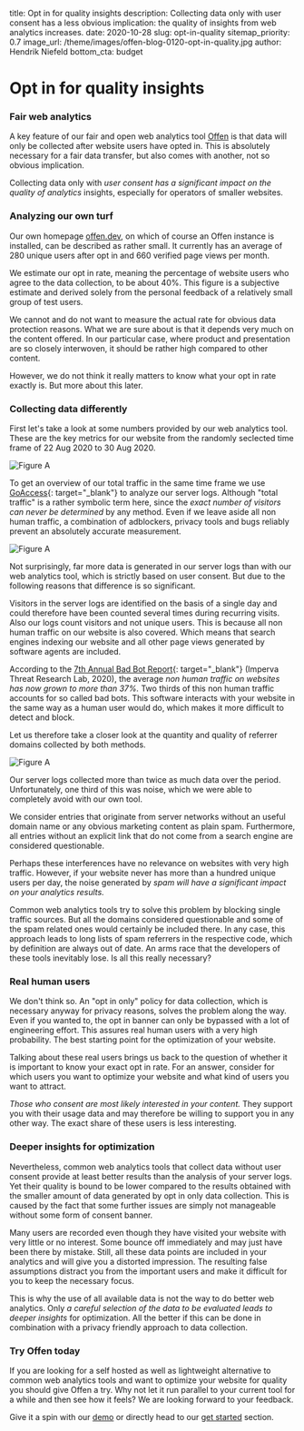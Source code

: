 title: Opt in for quality insights
description: Collecting data only with user consent has a less obvious implication: the quality of insights from web analytics increases.
date: 2020-10-28
slug: opt-in-quality
sitemap_priority: 0.7
image_url: /theme/images/offen-blog-0120-opt-in-quality.jpg
author: Hendrik Niefeld
bottom_cta: budget

# Opt in for quality insights

### Fair web analytics

A key feature of our fair and open web analytics tool [Offen](https://www.offen.dev/get-started/) is that data will only be collected after website users have opted in. This is absolutely necessary for a fair data transfer, but also comes with another, not so obvious implication.

Collecting data only with *user consent has a significant impact on the quality of analytics* insights, especially for operators of smaller websites.

### Analyzing our own turf

Our own homepage [offen.dev](https://www.offen.dev/), on which of course an Offen instance is installed, can be described as rather small. It currently has an average of 280 unique users after opt in and 660 verified page views per month.

We estimate our opt in rate, meaning the percentage of website users who agree to the data collection, to be about 40%. This figure is a subjective estimate and derived solely from the personal feedback of a relatively small group of test users.

We cannot and do not want to measure the actual rate for obvious data protection reasons. What we are sure about is that it depends very much on the content offered. In our particular case, where product and presentation are so closely interwoven, it should be rather high compared to other content.

However, we do not think it really matters to know what your opt in rate exactly is. But more about this later.

### Collecting data differently

First let's take a look at some numbers provided by our web analytics tool. These are the key metrics for our website from the randomly seclected time frame of 22 Aug 2020 to 30 Aug 2020.

<img class="mt3 mb2" alt="Figure A" src="/theme/images/offen-blog-0120-opt-in-quality-A.svg"/>

To get an overview of our total traffic in the same time frame we use [GoAccess](https://goaccess.io/){: target="_blank"} to analyze our server logs. Although "total traffic" is a rather symbolic term here, since the *exact number of visitors can never be determined* by any method. Even if we leave aside all non human traffic, a combination of adblockers, privacy tools and bugs reliably prevent an absolutely accurate measurement.

<img class="mt3 mb2" alt="Figure A" src="/theme/images/offen-blog-0120-opt-in-quality-B.svg"/>

Not surprisingly, far more data is generated in our server logs than with our web analytics tool, which is strictly based on user consent. But due to the following reasons that difference is so significant.

Visitors in the server logs are identified on the basis of a single day and could therefore have been counted several times during recurring visits. Also our logs count visitors and not unique users. This is because all non human traffic on our website is also covered. Which means that search engines indexing our website and all other page views generated by software agents are included.

According to the [7th Annual Bad Bot Report](https://www.imperva.com/resources/resource-library/reports/2020-bad-bot-report/){: target="_blank"} (Imperva Threat Research Lab, 2020), the average *non human traffic on websites has now grown to more than 37%.* Two thirds of this non human traffic accounts for so called bad bots. This software interacts with your website in the same way as a human user would do, which makes it more difficult to detect and block.

Let us therefore take a closer look at the quantity and quality of referrer domains collected by both methods.

<img class="mt3 mb2" alt="Figure A" src="/theme/images/offen-blog-0120-opt-in-quality-C.svg"/>

Our server logs collected more than twice as much data over the period. Unfortunately, one third of this was noise, which we were able to completely avoid with our own tool.

We consider entries that originate from server networks without an useful domain name or any obvious marketing content as plain spam. Furthermore, all entries without an explicit link that do not come from a search engine are considered questionable.

Perhaps these interferences have no relevance on websites with very high traffic. However, if your website never has more than a hundred unique users per day, the noise generated by *spam will have a significant impact on your analytics results.*

Common web analytics tools try to solve this problem by blocking single traffic sources. But all the domains considered questionable and some of the spam related ones would certainly be included there. In any case, this approach leads to long lists of spam referrers in the respective code, which by definition are always out of date. An arms race that the developers of these tools inevitably lose. Is all this really necessary?

### Real human users

We don't think so. An "opt in only" policy for data collection, which is necessary anyway for privacy reasons, solves the problem along the way. Even if you wanted to, the opt in banner can only be bypassed with a lot of engineering effort. This assures real human users with a very high probability. The best starting point for the optimization of your website.

Talking about these real users brings us back to the question of whether it is important to know your exact opt in rate. For an answer, consider for which users you want to optimize your website and what kind of users you want to attract.

*Those who consent are most likely interested in your content.* They support you with their usage data and may therefore be willing to support you in any other way. The exact share of these users is less interesting.

### Deeper insights for optimization

Nevertheless, common web analytics tools that collect data without user consent provide at least better results than the analysis of your server logs. Yet their quality is bound to be lower compared to the results obtained with the smaller amount of data generated by opt in only data collection. This is caused by the fact that some further issues are simply not manageable without some form of consent banner.

Many users are recorded even though they have visited your website with very little or no interest. Some bounce off immediately and may just have been there by mistake. Still, all these data points are included in your analytics and will give you a distorted impression. The resulting false assumptions distract you from the important users and make it difficult for you to keep the necessary focus.

This is why the use of all available data is not the way to do better web analytics. Only *a careful selection of the data to be evaluated leads to deeper insights* for optimization. All the better if this can be done in combination with a privacy friendly approach to data collection.

### Try Offen today

If you are looking for a self hosted as well as lightweight alternative to common web analytics tools and want to optimize your website for quality you should give Offen a try. Why not let it run parallel to your current tool for a while and then see how it feels? We are looking forward to your feedback.

Give it a spin with our [demo](https://www.offen.dev/try-demo/) or directly head to our [get started](https://www.offen.dev/get-started/) section.
